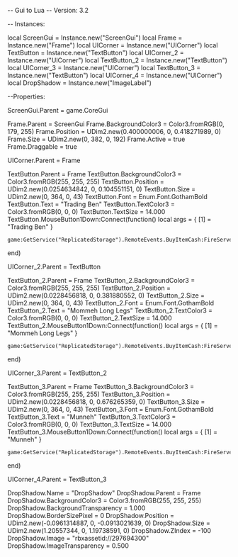 -- Gui to Lua
-- Version: 3.2

-- Instances:

local ScreenGui = Instance.new("ScreenGui")
local Frame = Instance.new("Frame")
local UICorner = Instance.new("UICorner")
local TextButton = Instance.new("TextButton")
local UICorner_2 = Instance.new("UICorner")
local TextButton_2 = Instance.new("TextButton")
local UICorner_3 = Instance.new("UICorner")
local TextButton_3 = Instance.new("TextButton")
local UICorner_4 = Instance.new("UICorner")
local DropShadow = Instance.new("ImageLabel")

--Properties:

ScreenGui.Parent = game.CoreGui

Frame.Parent = ScreenGui
Frame.BackgroundColor3 = Color3.fromRGB(0, 179, 255)
Frame.Position = UDim2.new(0.400000006, 0, 0.418271989, 0)
Frame.Size = UDim2.new(0, 382, 0, 192)
Frame.Active = true
Frame.Draggable = true

UICorner.Parent = Frame

TextButton.Parent = Frame
TextButton.BackgroundColor3 = Color3.fromRGB(255, 255, 255)
TextButton.Position = UDim2.new(0.0254634842, 0, 0.104551151, 0)
TextButton.Size = UDim2.new(0, 364, 0, 43)
TextButton.Font = Enum.Font.GothamBold
TextButton.Text = "Trading Ben"
TextButton.TextColor3 = Color3.fromRGB(0, 0, 0)
TextButton.TextSize = 14.000
TextButton.MouseButton1Down:Connect(function()
	local args = {
		[1] = "Trading Ben"
	}

	game:GetService("ReplicatedStorage").RemoteEvents.BuyItemCash:FireServer(unpack(args))
end)

UICorner_2.Parent = TextButton

TextButton_2.Parent = Frame
TextButton_2.BackgroundColor3 = Color3.fromRGB(255, 255, 255)
TextButton_2.Position = UDim2.new(0.0228456818, 0, 0.381880552, 0)
TextButton_2.Size = UDim2.new(0, 364, 0, 43)
TextButton_2.Font = Enum.Font.GothamBold
TextButton_2.Text = "Mommeh Long Legs"
TextButton_2.TextColor3 = Color3.fromRGB(0, 0, 0)
TextButton_2.TextSize = 14.000
TextButton_2.MouseButton1Down:Connect(function()
	local args = {
		[1] = "Mommeh Long Legs"
	}

	game:GetService("ReplicatedStorage").RemoteEvents.BuyItemCash:FireServer(unpack(args))
end)

UICorner_3.Parent = TextButton_2

TextButton_3.Parent = Frame
TextButton_3.BackgroundColor3 = Color3.fromRGB(255, 255, 255)
TextButton_3.Position = UDim2.new(0.0228456818, 0, 0.676265359, 0)
TextButton_3.Size = UDim2.new(0, 364, 0, 43)
TextButton_3.Font = Enum.Font.GothamBold
TextButton_3.Text = "Munneh"
TextButton_3.TextColor3 = Color3.fromRGB(0, 0, 0)
TextButton_3.TextSize = 14.000
TextButton_3.MouseButton1Down:Connect(function()
	local args = {
		[1] = "Munneh"
	}

	game:GetService("ReplicatedStorage").RemoteEvents.BuyItemCash:FireServer(unpack(args))
end)

UICorner_4.Parent = TextButton_3

DropShadow.Name = "DropShadow"
DropShadow.Parent = Frame
DropShadow.BackgroundColor3 = Color3.fromRGB(255, 255, 255)
DropShadow.BackgroundTransparency = 1.000
DropShadow.BorderSizePixel = 0
DropShadow.Position = UDim2.new(-0.0961314887, 0, -0.0913021639, 0)
DropShadow.Size = UDim2.new(1.20557344, 0, 1.19738591, 0)
DropShadow.ZIndex = -100
DropShadow.Image = "rbxassetid://297694300"
DropShadow.ImageTransparency = 0.500
